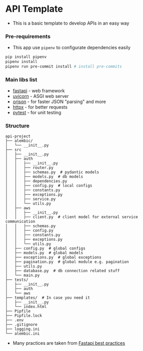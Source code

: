 # API Template

- This is a basic template to develop APIs in an easy way

### Pre-requirements

- This app use `pipenv` to configurate dependencies easily

```zsh
pip install pipenv
pipenv install
pipenv run pre-commit install # install pre-commits
```

### Main libs list

- [fastapi](https://github.com/tiangolo/fastapi) - web framework
- [uvicorn](https://www.uvicorn.org/) - ASGI web server
- [orjson](https://github.com/ijl/orjson) - for faster JSON "parsing" and more
- [httpx](https://github.com/encode/httpx) - for better requests
- [pytest](https://github.com/pytest-dev/pytest) - for unit testing

### Structure

```
api-project
├── alembic/
│   └── __init__.py
├── src
│   ├── __init__.py
│   ├── auth
│   │   ├── __init__.py
│   │   ├── router.py
│   │   ├── schemas.py  # pydantic models
│   │   ├── models.py  # db models
│   │   ├── dependencies.py
│   │   ├── config.py  # local configs
│   │   ├── constants.py
│   │   ├── exceptions.py
│   │   ├── service.py
│   │   └── utils.py
│   ├── aws
│   │   ├── __init__.py
│   │   ├── client.py  # client model for external service communication
│   │   ├── schemas.py
│   │   ├── config.py
│   │   ├── constants.py
│   │   ├── exceptions.py
│   │   └── utils.py
│   ├── config.py  # global configs
│   ├── models.py  # global models
│   ├── exceptions.py  # global exceptions
│   ├── pagination.py  # global module e.g. pagination
│   ├── utils.py
│   ├── database.py  # db connection related stuff
│   └── main.py
├── tests/
│   ├── __init__.py
│   ├── auth
│   └── aws
├── templates/  # In case you need it
│   ├── __init__.py
│   └── index.html
├── Pipfile
├── Pipfile.lock
├── .env
├── .gitignore
├── logging.ini
└── alembic.ini
```

- Many practices are taken from [Fastapi best practices](https://github.com/zhanymkanov/fastapi-best-practices)
